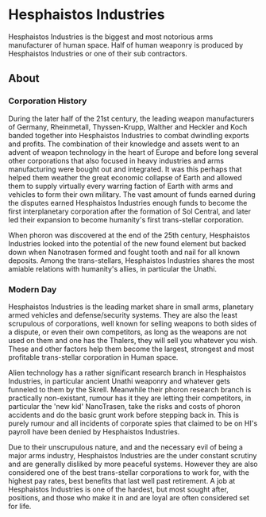 # Hesphaistos Industries

Hesphaistos Industries is the biggest and most notorious arms manufacturer of human space. Half of human weaponry is produced by Hesphaistos Industries or one of their sub contractors.

## About

### Corporation History

During the later half of the 21st century, the leading weapon manufacturers of Germany, Rheinmetall, Thyssen-Krupp, Walther and Heckler and Koch banded together into Hesphaistos Industries to combat dwindling exports and profits. The combination of their knowledge and assets went to an advent of weapon technology in the heart of Europe and before long several other corporations that also focused in heavy industries and arms manufacturing were bought out and integrated. It was this perhaps that helped them weather the great economic collapse of Earth and allowed them to supply virtually every warring faction of Earth with arms and vehicles to form their own military. The vast amount of funds earned during the disputes earned Hesphaistos Industries enough funds to become the first interplanetary corporation after the formation of Sol Central, and later led their expansion to become humanity's first trans-stellar corporation.

When phoron was discovered at the end of the 25th century, Hesphaistos Industries looked into the potential of the new found element but backed down when Nanotrasen formed and fought tooth and nail for all known deposits. Among the trans-stellars, Hesphaistos Industries shares the most amiable relations with humanity's allies, in particular the Unathi.

### Modern Day

Hesphaistos Industries is the leading market share in small arms, planetary armed vehicles and defense/security systems. They are also the least scrupulous of corporations, well known for selling weapons to both sides of a dispute, or even their own competitors, as long as the weapons are not used on them and one has the Thalers, they will sell you whatever you wish. These and other factors help them become the largest, strongest and most profitable trans-stellar corporation in Human space.

Alien technology has a rather significant research branch in Hesphaistos Industries, in particular ancient Unathi weaponry and whatever gets funneled to them by the Skrell. Meanwhile their phoron research branch is practically non-existant, rumour has it they are letting their competitors, in particular the 'new kid' NanoTrasen, take the risks and costs of phoron accidents and do the basic grunt work before stepping back in. This is purely rumour and all incidents of corporate spies that claimed to be on HI's payroll have been denied by Hesphaistos Industries.

Due to their unscrupulous nature, and and the necessary evil of being a major arms industry, Hesphaistos Industries are the under constant scrutiny and are generally disliked by more peaceful systems. However they are also considered one of the best trans-stellar corporations to work for, with the highest pay rates, best benefits that last well past retirement. A job at Hesphaistos Industries is one of the hardest, but most sought after, positions, and those who make it in and are loyal are often considered set for life.